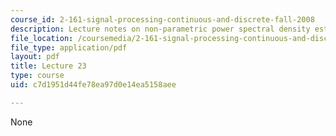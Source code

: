 ```yaml
---
course_id: 2-161-signal-processing-continuous-and-discrete-fall-2008
description: Lecture notes on non-parametric power spectral density estimation.
file_location: /coursemedia/2-161-signal-processing-continuous-and-discrete-fall-2008/c7d1951d44fe78ea97d0e14ea5158aee_lecture_23.pdf
file_type: application/pdf
layout: pdf
title: Lecture 23
type: course
uid: c7d1951d44fe78ea97d0e14ea5158aee

---
```

None